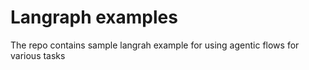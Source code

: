 # Langraph examples
 The repo contains sample langrah example for using agentic flows for various tasks